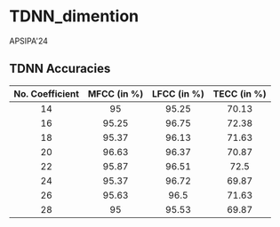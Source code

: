 # TDNN_dimention
APSIPA'24

## TDNN Accuracies

| No. Coefficient | MFCC (in %) | LFCC (in %) | TECC (in %) |
|:---------------:|:-----------:|:-----------:|:-----------:|
| 14              | 95          | 95.25       | 70.13       |
| 16              | 95.25       | 96.75       | 72.38       |
| 18              | 95.37       | 96.13       | 71.63       |
| 20              | 96.63       | 96.37       | 70.87       |
| 22              | 95.87       | 96.51       | 72.5        |
| 24              | 95.37       | 96.72       | 69.87       |
| 26              | 95.63       | 96.5        | 71.63       |
| 28              | 95          | 95.53       | 69.87       |

